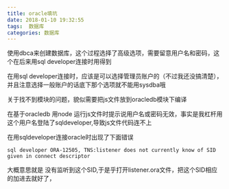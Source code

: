 ```yaml
---
title: oracle填坑
date: 2018-01-10 19:32:55
tags:  数据库
categories: 数据库
---
```


使用dbca来创建数据库，这个过程选择了高级选项，需要留意用户名和密码，这个在后来用sql  developer连接时用得到



在用sql developer连接时，应该是可以选择管理员账户的（不过我还没搞清楚），并且注意选择一般账户的话底下那个选项就不能用sysdba哦



关于找不到模块的问题，貌似需要把js文件放到oracledb模块下编译

在基于oracledb 用node 运行js文件时提示说用户名或密码无效，事实是我杠杆用这个用户名登陆了sqldeveloper,导致js文件代码连不上

在用sqldeveloper连接oracle时出现了下面错误

`sql developer ORA-12505, TNS:listener does not currently know of SID given in connect descriptor`

大概意思就是 没有监听到这个SID,于是乎打开listener.ora文件，把这个SID相应的加进去就好了，